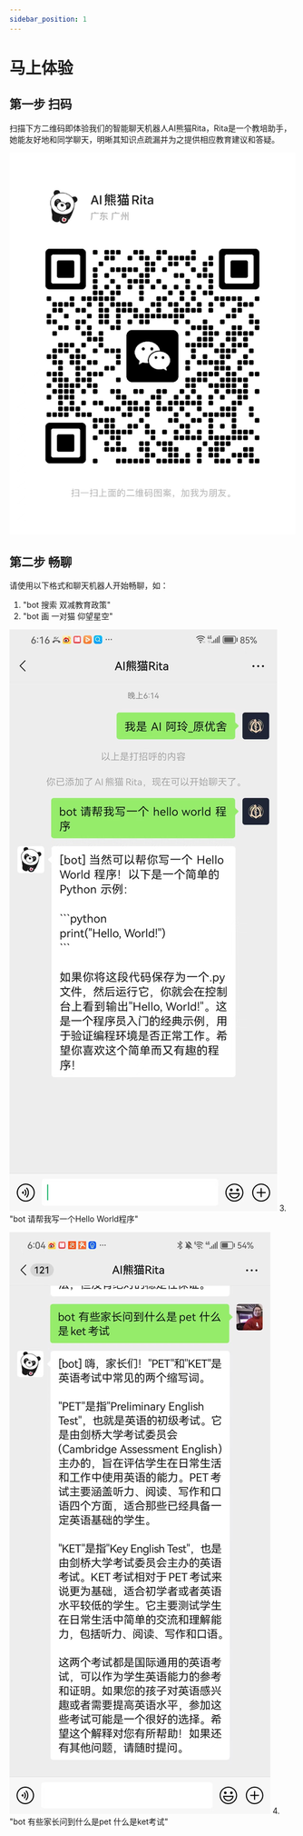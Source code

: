 ```yaml
---
sidebar_position: 1
---
```


# 马上体验
## 第一步 扫码
扫描下方二维码即体验我们的智能聊天机器人AI熊猫Rita，Rita是一个教培助手，她能友好地和同学聊天，明晰其知识点疏漏并为之提供相应教育建议和答疑。

![](./img/algmon.core.product.02.png)

## 第二步 畅聊
请使用以下格式和聊天机器人开始畅聊，如：
1. "bot 搜索 双减教育政策"
2. "bot 画 一对猫 仰望星空"

![](./img/chat.interface.1.png)
3. "bot 请帮我写一个Hello World程序"

![](./img/chat.interface.4.png)
4. "bot 有些家长问到什么是pet 什么是ket考试"